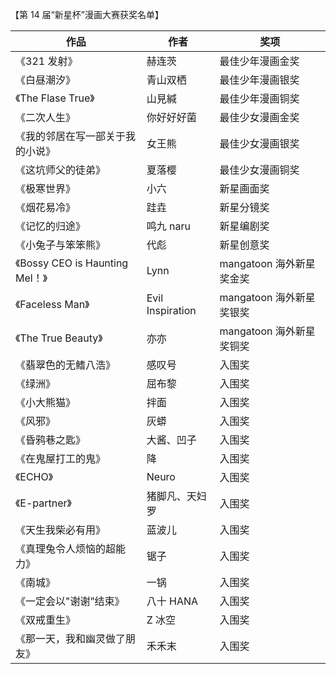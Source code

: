 【第 14 届“新星杯”漫画大赛获奖名单】

| 作品                             | 作者             | 奖项                     |
| -------------------------------- | ---------------- | ------------------------ |
| 《321 发射》                     | 赫连茨           | 最佳少年漫画金奖         |
| 《白昼潮汐》                     | 青山双栖         | 最佳少年漫画银奖         |
| 《The Flase True》               | 山見緘           | 最佳少年漫画铜奖         |
| 《二次人生》                     | 你好好好菌       | 最佳少女漫画金奖         |
| 《我的邻居在写一部关于我的小说》 | 女王熊           | 最佳少女漫画银奖         |
| 《这坑师父的徒弟》               | 夏落樱           | 最佳少女漫画铜奖         |
| 《极寒世界》                     | 小六             | 新星画面奖               |
| 《烟花易冷》                     | 跬垚             | 新星分镜奖               |
| 《记忆的归途》                   | 鸣九 naru        | 新星编剧奖               |
| 《小兔子与笨笨熊》               | 代彪             | 新星创意奖               |
| 《Bossy CEO is Haunting Mel！》  | Lynn             | mangatoon 海外新星奖金奖 |
| 《Faceless Man》                 | Evil Inspiration | mangatoon 海外新星奖银奖 |
| 《The True Beauty》              | 亦亦             | mangatoon 海外新星奖铜奖 |
| 《翡翠色的无鳍八浩》             | 感叹号           | 入围奖                   |
| 《绿洲》                         | 屈布黎           | 入围奖                   |
| 《小大熊猫》                     | 拌面             | 入围奖                   |
| 《风邪》                         | 灰蟒             | 入围奖                   |
| 《昏鸦巷之匙》                   | 大酱、凹子       | 入围奖                   |
| 《在鬼屋打工的鬼》               | 降               | 入围奖                   |
| 《ECHO》                         | Neuro            | 入围奖                   |
| 《E-partner》                    | 猪脚凡、天妇罗   | 入围奖                   |
| 《天生我柴必有用》               | 蓝波儿           | 入围奖                   |
| 《真理兔令人烦恼的超能力》       | 锯子             | 入围奖                   |
| 《南城》                         | 一锅             | 入围奖                   |
| 《一定会以"谢谢”结束》           | 八十 HANA        | 入围奖                   |
| 《双戒重生》                     | Z 冰空           | 入围奖                   |
| 《那一天，我和幽灵做了朋友》     | 禾禾末           | 入围奖                   |
